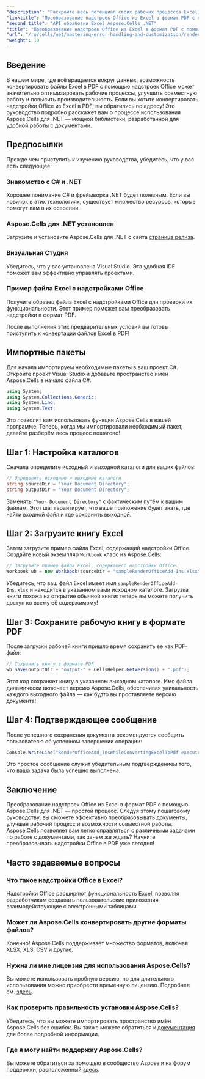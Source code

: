 ```yaml
---
"description": "Раскройте весь потенциал своих рабочих процессов Excel, научившись легко конвертировать файлы Excel с надстройками Office в формат PDF с помощью Aspose.Cells для .NET. Это подробное руководство содержит пошаговые инструкции."
"linktitle": "Преобразование надстроек Office из Excel в формат PDF с помощью Aspose.Cells"
"second_title": "API обработки Excel Aspose.Cells .NET"
"title": "Преобразование надстроек Office из Excel в формат PDF с помощью Aspose.Cells"
"url": "/ru/cells/net/mastering-error-handling-and-customization/render-office-add-ins-in-excel-to-pdf-format/"
"weight": 10
---
```


## Введение

В нашем мире, где всё вращается вокруг данных, возможность конвертировать файлы Excel в PDF с помощью надстроек Office может значительно оптимизировать рабочие процессы, улучшить совместную работу и повысить производительность. Если вы хотите конвертировать надстройки Office из Excel в PDF, вы обратились по адресу! Это руководство подробно расскажет вам о процессе использования Aspose.Cells для .NET — мощной библиотеки, разработанной для удобной работы с документами.

## Предпосылки

Прежде чем приступить к изучению руководства, убедитесь, что у вас есть следующее:

### Знакомство с C# и .NET
Хорошее понимание C# и фреймворка .NET будет полезным. Если вы новичок в этих технологиях, существует множество ресурсов, которые помогут вам в их освоении.

### Aspose.Cells для .NET установлен
Загрузите и установите Aspose.Cells для .NET с сайта [страница релиза](https://releases.aspose.com/cells/net/).

### Визуальная Студия
Убедитесь, что у вас установлена Visual Studio. Эта удобная IDE поможет вам эффективно управлять проектами.

### Пример файла Excel с надстройками Office
Получите образец файла Excel с надстройками Office для проверки их функциональности. Этот пример поможет вам преобразовать надстройки в формат PDF.

После выполнения этих предварительных условий вы готовы приступить к конвертации файлов Excel в PDF!

## Импортные пакеты
Для начала импортируем необходимые пакеты в ваш проект C#. Откройте проект Visual Studio и добавьте пространство имён Aspose.Cells в начало файла C#.

```csharp
using System;
using System.Collections.Generic;
using System.Linq;
using System.Text;
```
Это позволит вам использовать функции Aspose.Cells в вашей программе. Теперь, когда мы импортировали необходимый пакет, давайте разберём весь процесс пошагово!

## Шаг 1: Настройка каталогов

Сначала определите исходный и выходной каталоги для ваших файлов:

```csharp
// Определить исходные и выходные каталоги
string sourceDir = "Your Document Directory";
string outputDir = "Your Document Directory";
```

Заменять `"Your Document Directory"` с фактическим путём к вашим файлам. Этот шаг гарантирует, что ваше приложение будет знать, где найти входной файл и где сохранить выходной.

## Шаг 2: Загрузите книгу Excel

Затем загрузите пример файла Excel, содержащий надстройки Office. Создайте новый экземпляр `Workbook` класс из Aspose.Cells:

```csharp
// Загрузите пример файла Excel, содержащего надстройки Office.
Workbook wb = new Workbook(sourceDir + "sampleRenderOfficeAdd-Ins.xlsx");
```

Убедитесь, что ваш файл Excel имеет имя `sampleRenderOfficeAdd-Ins.xlsx` и находится в указанном вами исходном каталоге. Загрузка книги похожа на открытие обычной книги: теперь вы можете получить доступ ко всему её содержимому!

## Шаг 3: Сохраните рабочую книгу в формате PDF

После загрузки рабочей книги пришло время сохранить ее как PDF-файл:

```csharp
// Сохранить книгу в формате PDF
wb.Save(outputDir + "output-" + CellsHelper.GetVersion() + ".pdf");
```

Этот код сохраняет книгу в указанном выходном каталоге. Имя файла динамически включает версию Aspose.Cells, обеспечивая уникальность каждого выходного файла — как будто вы проставляете версию документа!

## Шаг 4: Подтверждающее сообщение

После успешного сохранения документа рекомендуется сообщить пользователю об успешном завершении операции:

```csharp
Console.WriteLine("RenderOfficeAdd_InsWhileConvertingExcelToPdf executed successfully.");
```

Это простое сообщение служит убедительным подтверждением того, что ваша задача была успешно выполнена.

## Заключение

Преобразование надстроек Office из Excel в формат PDF с помощью Aspose.Cells для .NET — простой процесс. Следуя этому пошаговому руководству, вы сможете эффективно преобразовывать документы, улучшая рабочий процесс и возможности совместной работы. Aspose.Cells позволяет вам легко справляться с различными задачами по работе с документами, так зачем же ждать? Начните преобразовывать надстройки Office в PDF уже сегодня!

## Часто задаваемые вопросы

### Что такое надстройки Office в Excel?
Надстройки Office расширяют функциональность Excel, позволяя разработчикам создавать пользовательские приложения, взаимодействующие с электронными таблицами.

### Может ли Aspose.Cells конвертировать другие форматы файлов?
Конечно! Aspose.Cells поддерживает множество форматов, включая XLSX, XLS, CSV и другие.

### Нужна ли мне лицензия для использования Aspose.Cells?
Вы можете использовать пробную версию, но для длительного использования можно приобрести временную лицензию. Подробнее см. [здесь](https://purchase.aspose.com/temporary-license/).

### Как проверить правильность установки Aspose.Cells?
Убедитесь, что вы можете импортировать пространство имён Aspose.Cells без ошибок. Вы также можете обратиться к [документация](https://reference.aspose.com/cells/net/) для более подробной информации.

### Где я могу найти поддержку Aspose.Cells?
Вы можете обратиться за помощью в сообщество Aspose и на форум поддержки, расположенный [здесь](https://forum.aspose.com/c/cells/9).